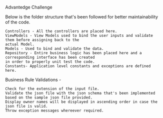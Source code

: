 Advantedge Challenge

Below is the folder structure that's been followed for better maintainability of the code.

    Controllers - All the controllers are placed here.
    ViewModels - View Models used to bind the user inputs and validate them before assigning back to the 
    actual Model.
    Models - Used to bind and validate the data.
    Repository - Entire business logic has been placed here and a corresponding interface has been created 
    in order to properly unit test the code.
    Constants- Application level constants and exceptions are defined here.

Business Rule Validations -

    Check for the extension of the input file.
    Validate the json file with the json schema that's been implemented based on the sample json file provided.
    Display owner names will be displayed in ascending order in case the json file is valid.
    Throw exception messages whereever required.
